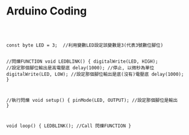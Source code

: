 <h1>Arduino Coding</h1>
<BR>
<pre><code>
const byte LED = 3;  //利用變數LED設定該變數是3(代表3號數位腳位)

//閃爍FUNCTION
void LEDBLINK()
{
digitalWrite(LED, HIGH); //設定那個腳位輸出是高電壓底
delay(1000);             //停止, 以微秒為單位
digitalWrite(LED, LOW);  //設定那個腳位輸出是底(沒有)電壓底
delay(1000);
}

//執行閃爍
void setup()
{
pinMode(LED, OUTPUT);  //設定那個腳位是輸出
}

void loop()
{
LEDBLINK();             //Call 閃爍FUNCTION
}

</code></pre>
